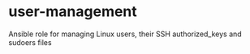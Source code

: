 # user-management
Ansible role for managing Linux users, their SSH authorized_keys and sudoers files
